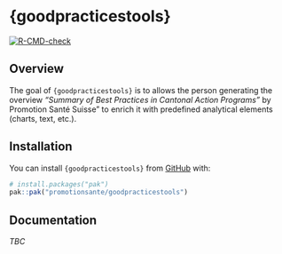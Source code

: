 
<!-- README.md is generated from README.Rmd. Please edit that file -->

# {goodpracticestools}

<!-- badges: start -->

[![R-CMD-check](https://github.com/promotionsante/goodpracticestools/actions/workflows/R-CMD-check.yaml/badge.svg)](https://github.com/promotionsante/goodpracticestools/actions/workflows/R-CMD-check.yaml)
<!-- badges: end -->

## Overview

The goal of `{goodpracticestools}` is to allows the person generating
the overview *“Summary of Best Practices in Cantonal Action Programs”*
by Promotion Santé Suisse” to enrich it with predefined analytical
elements (charts, text, etc.).

## Installation

You can install `{goodpracticestools}` from
[GitHub](https://github.com/) with:

``` r
# install.packages("pak")
pak::pak("promotionsante/goodpracticestools")
```

## Documentation

*TBC*
